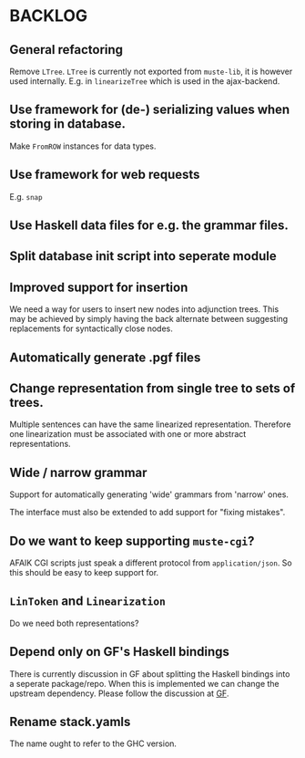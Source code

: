 BACKLOG
=======

General refactoring
-------------------
Remove `LTree`. `LTree` is currently not exported from `muste-lib`, it
is however used internally. E.g. in `linearizeTree` which is used in
the ajax-backend.

Use framework for (de-) serializing values when storing in database.
---

Make `FromROW` instances for data types.

Use framework for web requests
---

E.g. `snap`

Use Haskell data files for e.g. the grammar files.
---

Split database init script into seperate module
---

Improved support for insertion
----

We need a way for users to insert new nodes into adjunction trees.
This may be achieved by simply having the back alternate between
suggesting replacements for syntactically close nodes.

Automatically generate .pgf files
---

Change representation from single tree to sets of trees.
---

Multiple sentences can have the same linearized
representation. Therefore one linearization must be associated with
one or more abstract representations.

Wide / narrow grammar
---
Support for automatically generating 'wide' grammars from 'narrow' ones.

The interface must also be extended to add support for "fixing
mistakes".

Do we want to keep supporting `muste-cgi`?
---

AFAIK CGI scripts just speak a different protocol from
`application/json`.  So this should be easy to keep support for.

`LinToken` and `Linearization`
---

Do we need both representations?

Depend only on GF's Haskell bindings
---

There is currently discussion in GF about splitting the Haskell
bindings into a seperate package/repo.  When this is implemented we
can change the upstream dependency.  Please follow the discussion at
[GF](https://github.com/GrammaticalFramework/GF/issues/47).

Rename stack.yamls
---
The name ought to refer to the GHC version.
